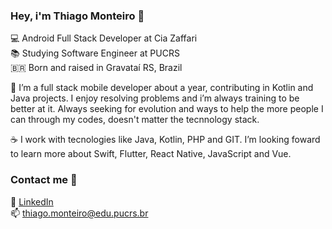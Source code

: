 ### Hey, i'm Thiago Monteiro 👋

💻 Android Full Stack Developer at Cia Zaffari <br>
📚 Studying Software Engineer at PUCRS <br>
🇧🇷 	Born and raised in Gravataí RS, Brazil <br>


🚀 I’m a full stack mobile developer about a year, contributing in Kotlin and Java projects. I enjoy resolving problems and i’m always training to be better at it. Always seeking for evolution and ways to help the more people I can through my codes, doesn't matter the tecnnology stack.


☕ I work with tecnologies like Java, Kotlin, PHP and GIT.
I’m looking foward to learn more about Swift, Flutter, React Native, JavaScript and Vue.

### Contact me 👔

💼 [LinkedIn](https://www.linkedin.com/in/thiago-nunes-monteiro-2983b0152/) <br>
📫 thiago.monteiro@edu.pucrs.br <br>
